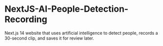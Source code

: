 # NextJS-AI-People-Detection-Recording
Next.js 14 website that uses artificial intelligence to detect people, records a 30-second clip, and saves it for review later.
